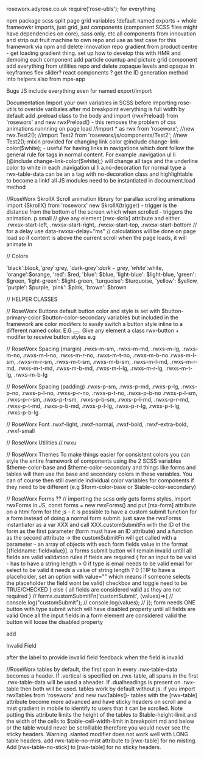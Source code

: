 roseworx.adyrose.co.uk
require('rose-utils'); for everything

npm package
scss split page grid
variables !default
named exports + whole frameowkr imports, just grid, just components (component SCSS files might have dependencies on core), sass only, etc
all components from innovation and strip out fruit machine to own repo and use as test case for this framework via npm and delete innovation repo
gradient from product centre - get loading gradient thing.
set up how to develop this with HMR and demoing each component
add particle countup and picture grid component
add everything from utilities repo and delete
zopaque levels and opaque in keyframes
flex slider?
react components ?
get the ID generation method into helpers also from mps-app

Bugs
JS include everything even for named export/import


Documentation
Import your own variables in SCSS before importing rose-utils to overide varibales
after md breakpoint everything is full width by default
add .preload class to the body and import {rwxPreload} from 'roseworx' and new rwxPreload() - this removes the problem of css animations runnning on page load
//import * as rwx from 'roseworx';
//new rwx.Test2();
//import Test2 from 'roseworx/js/components/Test2';
//new Test2();
mixin provided for changing link color @include change-link-color($white); - useful for having links in navigations which dont follow the general rule for <a> tags in normal content. For example .navigation ul li {@include change-link-color($white);} will change all <a> tags and the underline color to white in each .navigation ul li
a.no-decoration for normal type
a rwx-table-data can be an a tag with no-decoration class and highlightable to become a linkf
all JS modules need to be instantiated in docoument.load method

//RoseWorx SkrollX
Scroll animation library for parallax scrolling animations
import {SkrollX} from 'roseworx' new SkrollX(trigger) - trigger is the distance from the bottom of the screen which when scrolled - triggers the animation.
p.small
// give any element [rwx-skrlx] attribute and either .rwxsx-start-left, .rwxsx-start-right, .rwxsx-start-top, .rwxsx-start-bottom
// for a delay use data-rwxsx-delay="ms"
// calculations will be done on page load so if content is above the current scroll when the page loads, it will animate in


// Colors

'black':$black, 
'grey':$grey, 
'dark-grey':$dark-grey, 
'white':$white, 
'orange':$orange,
'red': $red,
'blue': $blue,
'light-blue': $light-blue,
'green': $green,
'light-green': $light-green,
'turquoise': $turquoise,
'yellow': $yellow,
'purple': $purple,
'pink': $pink,
'brown': $brown

// HELPER CLASSES

// RoseWorx Buttons
default button color and style is set with $button-primary-color $button-color-secondary variables but included in the framework are color modifers to easily switch a button style inline to a different named color. E.G <button class="--red"></button>. Give any element a class rwx-button + modifer to receive button styles e.g <a class="rwx-button"></a>

// RoseWorx Spacing (margin)
.rwxs-m-sm, .rwxs-m-md, .rwxs-m-lg, .rwxs-m-no, .rwxs-m-l-no, .rwxs-m-r-no, .rwxs-m-t-no, .rwxs-m-b-no .rwxs-m-l-sm, .rwxs-m-r-sm, .rwxs-m-t-sm, .rwxs-m-b-sm, .rwxs-m-l-md, .rwxs-m-r-md, .rwxs-m-t-md, .rwxs-m-b-md, .rwxs-m-l-lg, .rwxs-m-r-lg, .rwxs-m-t-lg, .rwxs-m-b-lg

// RoseWorx Spacing (padding)
.rwxs-p-sm, .rwxs-p-md, .rwxs-p-lg, .rwxs-p-no, .rwxs-p-l-no, .rwxs-p-r-no, .rwxs-p-t-no, .rwxs-p-b-no .rwxs-p-l-sm, .rwxs-p-r-sm, .rwxs-p-t-sm, .rwxs-p-b-sm, .rwxs-p-l-md, .rwxs-p-r-md, .rwxs-p-t-md, .rwxs-p-b-md, .rwxs-p-l-lg, .rwxs-p-r-lg, .rwxs-p-t-lg, .rwxs-p-b-lg

// RoseWorx Font
.rwxf-light, .rwxf-normal, .rwxf-bold, .rwxf-extra-bold, .rwxf-small

// RoseWorx Utilities
//.rwxu

// RoseWorx Themes
To make things easier for consistent colors you can style the entire framework of components using the 2 SCSS variables $theme-color-base and $theme-color-secondary and things like forms and tables will then use the base and secondary colors in these variables. You can of course then still overide individual color variables for components if they need to be different (e.g $form-color-base or $table-color-secondary)

// RoseWorx Forms ??
// importing the scss only gets forms styles, import rwxForms in JS, const forms = new rwxForms() and put [rsx-form] attribute on a html form for the js - it is possible to have a custom submit function for a form instead of doing a normal form submit. just save the rwxForms instantiator as a var XXX and call XXX.customSubmitFn with the ID of the form as the first parameter (form must have an ID attribute) and a function as the second attribute -> the customSubmitFn will get called with a parameter - an array of objects with each form fields value in the format [{fieldname: fieldvalue}]. a forms submit button will remain invalid untill all fields are valid
validation rules
if fields are required
{
	for an input to be valid - has to have a string length > 0 
	if type is email needs to be valid email
	for select to be valid it needs a value of string length ? 0 (TIP to have a placeholder, set an option with value="" which means if someone selects the placeholder the field wont be valid)
	checkbox and toggle need to be TRUE/CHECKED
}
else
{
	all fields are considered valid as they are not required
}
	// forms.customSubmitFn('customSubmit', (values)=>{
	// 	console.log("customSubmit");
	// 	console.log(values);
	// });
form needs ONE button with type submit which will have disabled property until all fields are valid
Once all the input fields in a form element are considered valid the button will loose the disabled property

add <p class="invalid-message">Invalid Field</p> after the label to provide invalid field feedback when the field is invalid

//RoseWorx tables
by default, the first span in every .rwx-table-data becomes a header. If .vertical is specified on .rwx-table, all spans in the first .rwx-table-data will be used a aheader. If .dualheadings is present on .rwx-table then both will be used.
tables work by default without js. if you import rwxTables from 'roseworx' and new rwxTables()- tables with the [rwx-table] attribute become more advanced and have sticky headers on scroll and a mist gradient in mobile to identify to users that it can be scrolled. Note putting this attribute limits the height of the tables to $table-height-limit and the width of the cells to $table-cell-width-limit in breakpoint md and below or the table would never be scrolllable therefore you would never see the sticky headers. Warning .slanted modifier does not work well with LONG table headers. add rwx-table-no-mist attribute to [rwx-table] for no misting. Add [rwx-table-no-stick] to [rwx-table] for no sticky headers.

